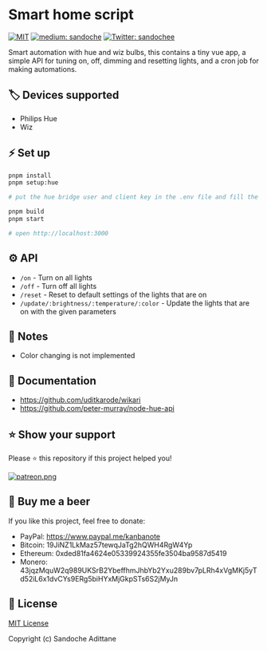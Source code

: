 # Smart home script

<p>
  <a href="/LICENSE"><img src="https://img.shields.io/github/license/mashape/apistatus.svg" alt="MIT"></a>
  <a href="https://medium.com/@sandoche" target="_blank"><img src="https://badgen.net/badge/icon/medium?icon=medium&label" alt="medium: sandoche"></a>
  <a href="https://twitter.com/sandochee">
    <img alt="Twitter: sandochee" src="https://img.shields.io/twitter/follow/sandochee.svg?style=social" target="_blank" />
  </a>
</p>

Smart automation with hue and wiz bulbs, this contains a tiny vue app, a simple API for tuning on, off, dimming and resetting lights, and a cron job for making automations.

## 🏷️ Devices supported

- Philips Hue
- Wiz

## ⚡ Set up

```bash
pnpm install
pnpm setup:hue

# put the hue bridge user and client key in the .env file and fill the other variables

pnpm build
pnpm start

# open http://localhost:3000
```

## ⚙️ API

- `/on` - Turn on all lights
- `/off` - Turn off all lights
- `/reset` - Reset to default settings of the lights that are on
- `/update/:brightness/:temperature/:color` - Update the lights that are on with the given parameters

## 📝 Notes

- Color changing is not implemented

## 📖 Documentation

- https://github.com/uditkarode/wikari
- https://github.com/peter-murray/node-hue-api

## ⭐️ Show your support

Please ⭐️ this repository if this project helped you!

<a href="https://www.patreon.com/sandoche">[![patreon.png](https://c5.patreon.com/external/logo/become_a_patron_button.png)](https://www.patreon.com/sandoche)</a>

## 🍺 Buy me a beer

If you like this project, feel free to donate:

- PayPal: https://www.paypal.me/kanbanote
- Bitcoin: 19JiNZ1LkMaz57tewqJaTg2hQWH4RgW4Yp
- Ethereum: 0xded81fa4624e05339924355fe3504ba9587d5419
- Monero: 43jqzMquW2q989UKSrB2YbeffhmJhbYb2Yxu289bv7pLRh4xVgMKj5yTd52iL6x1dvCYs9ERg5biHYxMjGkpSTs6S2jMyJn

## 📄 License

[MIT License](./LICENSE)

Copyright (c) Sandoche Adittane
